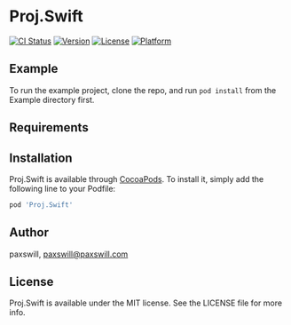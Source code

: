 # Proj.Swift

[![CI Status](http://img.shields.io/travis/paxswill/Proj.Swift.svg?style=flat)](https://travis-ci.org/paxswill/Proj.Swift)
[![Version](https://img.shields.io/cocoapods/v/Proj.Swift.svg?style=flat)](http://cocoapods.org/pods/Proj.Swift)
[![License](https://img.shields.io/cocoapods/l/Proj.Swift.svg?style=flat)](http://cocoapods.org/pods/Proj.Swift)
[![Platform](https://img.shields.io/cocoapods/p/Proj.Swift.svg?style=flat)](http://cocoapods.org/pods/Proj.Swift)

## Example

To run the example project, clone the repo, and run `pod install` from the Example directory first.

## Requirements

## Installation

Proj.Swift is available through [CocoaPods](http://cocoapods.org). To install
it, simply add the following line to your Podfile:

```ruby
pod 'Proj.Swift'
```

## Author

paxswill, paxswill@paxswill.com

## License

Proj.Swift is available under the MIT license. See the LICENSE file for more info.
